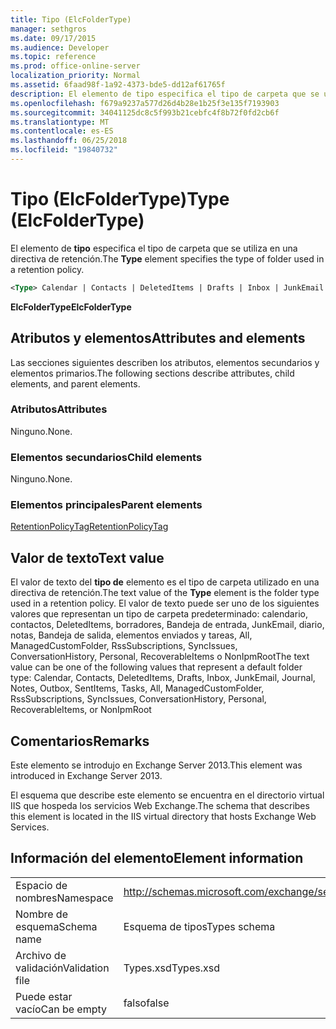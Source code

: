 ```yaml
---
title: Tipo (ElcFolderType)
manager: sethgros
ms.date: 09/17/2015
ms.audience: Developer
ms.topic: reference
ms.prod: office-online-server
localization_priority: Normal
ms.assetid: 6faad98f-1a92-4373-bde5-dd12af61765f
description: El elemento de tipo especifica el tipo de carpeta que se utiliza en una directiva de retención.
ms.openlocfilehash: f679a9237a577d26d4b28e1b25f3e135f7193903
ms.sourcegitcommit: 34041125dc8c5f993b21cebfc4f8b72f0fd2cb6f
ms.translationtype: MT
ms.contentlocale: es-ES
ms.lasthandoff: 06/25/2018
ms.locfileid: "19840732"
---
```

# <a name="type-elcfoldertype"></a><span data-ttu-id="d5dea-103">Tipo (ElcFolderType)</span><span class="sxs-lookup"><span data-stu-id="d5dea-103">Type (ElcFolderType)</span></span>

<span data-ttu-id="d5dea-104">El elemento de **tipo** especifica el tipo de carpeta que se utiliza en una directiva de retención.</span><span class="sxs-lookup"><span data-stu-id="d5dea-104">The **Type** element specifies the type of folder used in a retention policy.</span></span> 
  
```XML
<Type> Calendar | Contacts | DeletedItems | Drafts | Inbox | JunkEmail | Journal | Notes | Outbox | SentItems | Tasks | All | ManagedCustomFolder | RssSubscriptions | SyncIssues | ConversationHistory | Personal | RecoverableItems | NonIpmRoot <Type>
```

 <span data-ttu-id="d5dea-105">**ElcFolderType**</span><span class="sxs-lookup"><span data-stu-id="d5dea-105">**ElcFolderType**</span></span>
## <a name="attributes-and-elements"></a><span data-ttu-id="d5dea-106">Atributos y elementos</span><span class="sxs-lookup"><span data-stu-id="d5dea-106">Attributes and elements</span></span>

<span data-ttu-id="d5dea-107">Las secciones siguientes describen los atributos, elementos secundarios y elementos primarios.</span><span class="sxs-lookup"><span data-stu-id="d5dea-107">The following sections describe attributes, child elements, and parent elements.</span></span>
  
### <a name="attributes"></a><span data-ttu-id="d5dea-108">Atributos</span><span class="sxs-lookup"><span data-stu-id="d5dea-108">Attributes</span></span>

<span data-ttu-id="d5dea-109">Ninguno.</span><span class="sxs-lookup"><span data-stu-id="d5dea-109">None.</span></span>
  
### <a name="child-elements"></a><span data-ttu-id="d5dea-110">Elementos secundarios</span><span class="sxs-lookup"><span data-stu-id="d5dea-110">Child elements</span></span>

<span data-ttu-id="d5dea-111">Ninguno.</span><span class="sxs-lookup"><span data-stu-id="d5dea-111">None.</span></span>
  
### <a name="parent-elements"></a><span data-ttu-id="d5dea-112">Elementos principales</span><span class="sxs-lookup"><span data-stu-id="d5dea-112">Parent elements</span></span>

[<span data-ttu-id="d5dea-113">RetentionPolicyTag</span><span class="sxs-lookup"><span data-stu-id="d5dea-113">RetentionPolicyTag</span></span>](retentionpolicytag.md)
  
## <a name="text-value"></a><span data-ttu-id="d5dea-114">Valor de texto</span><span class="sxs-lookup"><span data-stu-id="d5dea-114">Text value</span></span>

<span data-ttu-id="d5dea-115">El valor de texto del **tipo de** elemento es el tipo de carpeta utilizado en una directiva de retención.</span><span class="sxs-lookup"><span data-stu-id="d5dea-115">The text value of the **Type** element is the folder type used in a retention policy.</span></span> <span data-ttu-id="d5dea-116">El valor de texto puede ser uno de los siguientes valores que representan un tipo de carpeta predeterminado: calendario, contactos, DeletedItems, borradores, Bandeja de entrada, JunkEmail, diario, notas, Bandeja de salida, elementos enviados y tareas, All, ManagedCustomFolder, RssSubscriptions, SyncIssues, ConversationHistory, Personal, RecoverableItems o NonIpmRoot</span><span class="sxs-lookup"><span data-stu-id="d5dea-116">The text value can be one of the following values that represent a default folder type: Calendar, Contacts, DeletedItems, Drafts, Inbox, JunkEmail, Journal, Notes, Outbox, SentItems, Tasks, All, ManagedCustomFolder, RssSubscriptions, SyncIssues, ConversationHistory, Personal, RecoverableItems, or NonIpmRoot</span></span> 
  
## <a name="remarks"></a><span data-ttu-id="d5dea-117">Comentarios</span><span class="sxs-lookup"><span data-stu-id="d5dea-117">Remarks</span></span>

<span data-ttu-id="d5dea-118">Este elemento se introdujo en Exchange Server 2013.</span><span class="sxs-lookup"><span data-stu-id="d5dea-118">This element was introduced in Exchange Server 2013.</span></span>
  
<span data-ttu-id="d5dea-119">El esquema que describe este elemento se encuentra en el directorio virtual IIS que hospeda los servicios Web Exchange.</span><span class="sxs-lookup"><span data-stu-id="d5dea-119">The schema that describes this element is located in the IIS virtual directory that hosts Exchange Web Services.</span></span>
  
## <a name="element-information"></a><span data-ttu-id="d5dea-120">Información del elemento</span><span class="sxs-lookup"><span data-stu-id="d5dea-120">Element information</span></span>

|||
|:-----|:-----|
|<span data-ttu-id="d5dea-121">Espacio de nombres</span><span class="sxs-lookup"><span data-stu-id="d5dea-121">Namespace</span></span>  <br/> |http://schemas.microsoft.com/exchange/services/2006/types  <br/> |
|<span data-ttu-id="d5dea-122">Nombre de esquema</span><span class="sxs-lookup"><span data-stu-id="d5dea-122">Schema name</span></span>  <br/> |<span data-ttu-id="d5dea-123">Esquema de tipos</span><span class="sxs-lookup"><span data-stu-id="d5dea-123">Types schema</span></span>  <br/> |
|<span data-ttu-id="d5dea-124">Archivo de validación</span><span class="sxs-lookup"><span data-stu-id="d5dea-124">Validation file</span></span>  <br/> |<span data-ttu-id="d5dea-125">Types.xsd</span><span class="sxs-lookup"><span data-stu-id="d5dea-125">Types.xsd</span></span>  <br/> |
|<span data-ttu-id="d5dea-126">Puede estar vacío</span><span class="sxs-lookup"><span data-stu-id="d5dea-126">Can be empty</span></span>  <br/> |<span data-ttu-id="d5dea-127">falso</span><span class="sxs-lookup"><span data-stu-id="d5dea-127">false</span></span>  <br/> |
   

